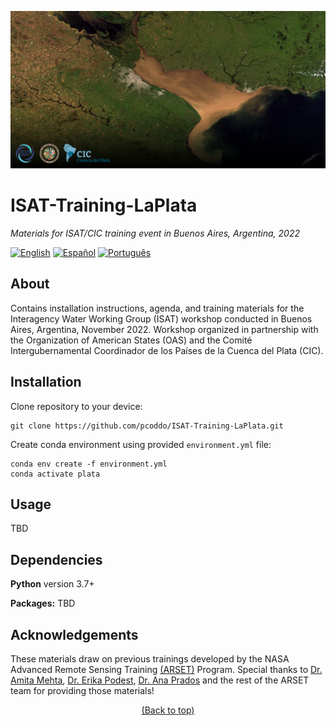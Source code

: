 <!-- Header -->
![Header](https://raw.githubusercontent.com/pcoddo/ISAT-Training-LaPlata/main/img/header.png)

# **ISAT-Training-LaPlata**
</p>
<p align="left">
    <em>Materials for ISAT/CIC training event in Buenos Aires, Argentina, 2022</em>
</p>

<!-- Badges -->
[![English](https://img.shields.io/badge/English-click-blue)](https://github.com/pcoddo/ISAT-Training-LaPlata/blob/master/README.md)
[![Español](https://img.shields.io/badge/Espa%C3%B1ol-click-orange)](https://github.com/pcoddo/ISAT-Training-LaPlata/blob/master/README.es.md)
[![Português](https://img.shields.io/badge/Portugu%C3%AAs-click-brightgreen)](https://github.com/pcoddo/ISAT-Training-LaPlata/blob/master/README.pt-br.md)

## About
Contains installation instructions, agenda, and training materials for the Interagency Water Working Group (ISAT) workshop conducted in Buenos Aires, Argentina, November 2022. Workshop organized in partnership with the Organization of American States (OAS) and the Comité Intergubernamental Coordinador de los Países de la Cuenca del Plata (CIC).

## Installation

Clone repository to your device:
```shell
git clone https://github.com/pcoddo/ISAT-Training-LaPlata.git
```
Create conda environment using provided `environment.yml` file:
```shell
conda env create -f environment.yml
conda activate plata
```

## Usage
TBD

## Dependencies
**Python** version 3.7+

**Packages:**
TBD
  
## Acknowledgements
These materials draw on previous trainings developed by the NASA Advanced Remote Sensing Training [(ARSET)](https://appliedsciences.nasa.gov/what-we-do/capacity-building/arset) Program. Special thanks to [Dr. Amita Mehta](https://sciences.gsfc.nasa.gov/sed/bio/amita.v.mehta), [Dr. Erika Podest](https://science.jpl.nasa.gov/people/podest/), [Dr. Ana Prados](https://jcet.umbc.edu/jcet-faculty/person/ed05369/) and the rest of the ARSET team for providing those materials!


<p align="center">
  <a href="#boston-tides">(Back to top)</a>
</p>
